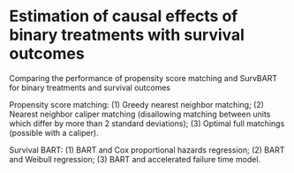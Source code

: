 # Estimation of causal effects of binary treatments with survival outcomes

Comparing the performance of propensity score matching and SurvBART for binary treatments and survival outcomes

Propensity score matching:
(1) Greedy nearest neighbor matching;
(2) Nearest neighbor caliper matching (disallowing matching between units which differ by more than 2 standard deviations);
(3) Optimal full matchings (possible with a caliper).

Survival BART:
(1) BART and Cox proportional hazards regression;
(2) BART and Weibull regression;
(3) BART and accelerated failure time model.

